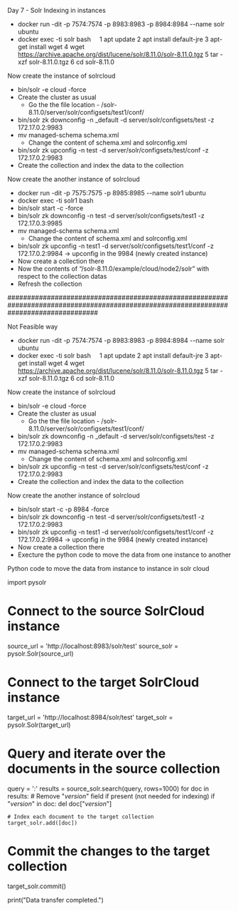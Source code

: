 Day 7 - Solr Indexing in instances


* docker run -dit -p 7574:7574 -p 8983:8983 -p 8984:8984 --name solr ubuntu
* docker exec -ti solr bash 
    1  apt update
    2  apt install default-jre
    3  apt-get install wget
    4  wget https://archive.apache.org/dist/lucene/solr/8.11.0/solr-8.11.0.tgz
    5  tar -xzf solr-8.11.0.tgz
    6  cd solr-8.11.0

Now create the instance of solrcloud
* bin/solr -e cloud -force
* Create the cluster as usual
    * Go the the file location - /solr-8.11.0/server/solr/configsets/test1/conf/
* bin/solr zk downconfig -n _default -d server/solr/configsets/test -z 172.17.0.2:9983
* mv managed-schema schema.xml
    * Change the content of schema.xml and solrconfig.xml
* bin/solr zk upconfig -n test -d server/solr/configsets/test/conf -z 172.17.0.2:9983
* Create the collection and index the data to the collection 


Now create the another instance of solrcloud

* docker run -dit -p 7575:7575 -p 8985:8985 --name solr1 ubuntu
* docker exec -ti solr1 bash
* bin/solr start -c -force
*  bin/solr zk downconfig -n test -d server/solr/configsets/test1 -z 172.17.0.3:9985
* mv managed-schema schema.xml
    * Change the content of schema.xml and solrconfig.xml
* bin/solr zk upconfig -n test1 -d server/solr/configsets/test1/conf -z 172.17.0.2:9984   -> upconfig in the 9984 (newly created instance)
* Now create a collection there
* Now the contents of  “/solr-8.11.0/example/cloud/node2/solr” with respect to the collection datas 
* Refresh the collection





#######################################################################################################################################


Not Feasible way

* docker run -dit -p 7574:7574 -p 8983:8983 -p 8984:8984 --name solr ubuntu
* docker exec -ti solr bash 
    1  apt update
    2  apt install default-jre
    3  apt-get install wget
    4  wget https://archive.apache.org/dist/lucene/solr/8.11.0/solr-8.11.0.tgz
    5  tar -xzf solr-8.11.0.tgz
    6  cd solr-8.11.0

Now create the instance of solrcloud
* bin/solr -e cloud -force
* Create the cluster as usual
    * Go the the file location - /solr-8.11.0/server/solr/configsets/test1/conf/
* bin/solr zk downconfig -n _default -d server/solr/configsets/test -z 172.17.0.2:9983
* mv managed-schema schema.xml
    * Change the content of schema.xml and solrconfig.xml
* bin/solr zk upconfig -n test -d server/solr/configsets/test/conf -z 172.17.0.2:9983
* Create the collection and index the data to the collection 


Now create the another instance of solrcloud
* bin/solr start -c -p 8984 -force
*  bin/solr zk downconfig -n test -d server/solr/configsets/test1 -z 172.17.0.2:9983
* bin/solr zk upconfig -n test1 -d server/solr/configsets/test1/conf -z 172.17.0.2:9984   -> upconfig in the 9984 (newly created instance)
* Now create a collection there 
* Execture the python code to move the data from one instance to another




Python code to move the data from instance to instance in solr cloud

import pysolr

# Connect to the source SolrCloud instance
source_url = 'http://localhost:8983/solr/test'
source_solr = pysolr.Solr(source_url)

# Connect to the target SolrCloud instance
target_url = 'http://localhost:8984/solr/test'
target_solr = pysolr.Solr(target_url)

# Query and iterate over the documents in the source collection
query = '*:*'
results = source_solr.search(query, rows=1000)
for doc in results:
    # Remove "_version_" field if present (not needed for indexing)
    if "_version_" in doc:
        del doc["_version_"]
    
    # Index each document to the target collection
    target_solr.add([doc])

# Commit the changes to the target collection
target_solr.commit()

print("Data transfer completed.")


